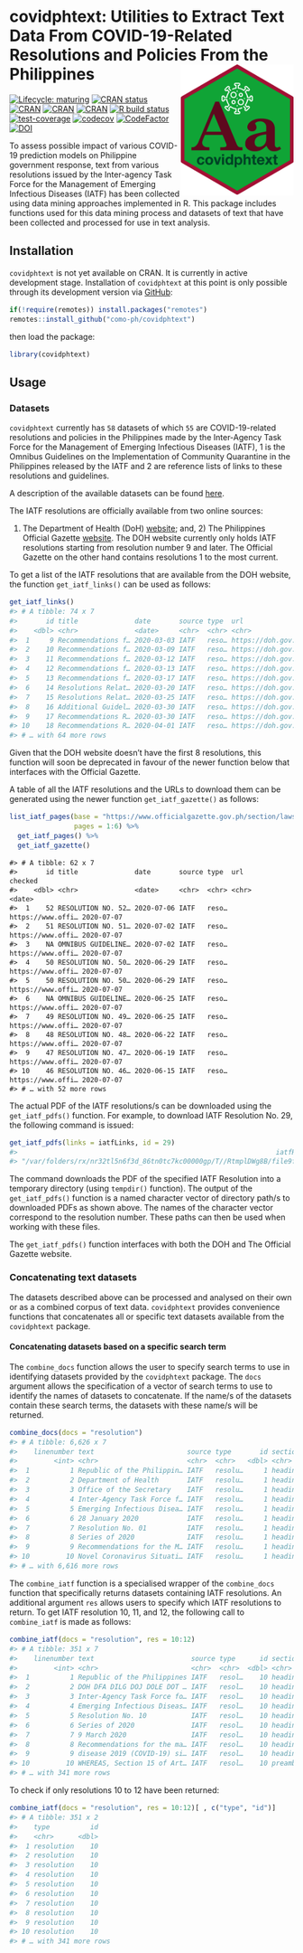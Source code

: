
<!-- README.md is generated from README.Rmd. Please edit that file -->

# covidphtext: Utilities to Extract Text Data From COVID-19-Related Resolutions and Policies From the Philippines <img src="man/figures/covidphtext.png" width="200px" align="right" />

<!-- badges: start -->

[![Lifecycle:
maturing](https://img.shields.io/badge/lifecycle-maturing-blue.svg)](https://www.tidyverse.org/lifecycle/#maturing)
[![CRAN
status](https://www.r-pkg.org/badges/version/covidphtext)](https://CRAN.R-project.org/package=covidphtext)
[![CRAN](https://img.shields.io/cran/l/covidphtext.svg)](https://CRAN.R-project.org/package=covidphtext)
[![CRAN](http://cranlogs.r-pkg.org/badges/covidphtext)](https://CRAN.R-project.org/package=covidphtext)
[![CRAN](http://cranlogs.r-pkg.org/badges/grand-total/covidphtext)](https://CRAN.R-project.org/package=covidphtext)
[![R build
status](https://github.com/como-ph/covidphtext/workflows/R-CMD-check/badge.svg)](https://github.com/como-ph/covidphtext/actions)
[![test-coverage](https://github.com/como-ph/covidphtext/workflows/test-coverage/badge.svg)](https://github.com/como-ph/covidphtext/actions?query=workflow%3Atest-coverage)
[![codecov](https://codecov.io/gh/como-ph/covidphtext/branch/master/graph/badge.svg)](https://codecov.io/gh/como-ph/covidphtext)
[![CodeFactor](https://www.codefactor.io/repository/github/como-ph/covidphtext/badge)](https://www.codefactor.io/repository/github/como-ph/covidphtext)
[![DOI](https://zenodo.org/badge/265376181.svg)](https://zenodo.org/badge/latestdoi/265376181)
<!-- badges: end -->

To assess possible impact of various COVID-19 prediction models on
Philippine government response, text from various resolutions issued by
the Inter-agency Task Force for the Management of Emerging Infectious
Diseases (IATF) has been collected using data mining approaches
implemented in R. This package includes functions used for this data
mining process and datasets of text that have been collected and
processed for use in text analysis.

## Installation

`covidphtext` is not yet available on CRAN. It is currently in active
development stage. Installation of `covidphtext` at this point is only
possible through its development version via
[GitHub](https://github.com/como-ph/covidphtext):

``` r
if(!require(remotes)) install.packages("remotes")
remotes::install_github("como-ph/covidphtext")
```

then load the package:

``` r
library(covidphtext)
```

## Usage

### Datasets

`covidphtext` currently has `58` datasets of which `55` are
COVID-19-related resolutions and policies in the Philippines made by the
Inter-Agency Task Force for the Management of Emerging Infectious
Diseases (IATF), 1 is the Omnibus Guidelines on the Implementation of
Community Quarantine in the Philippines released by the IATF and 2 are
reference lists of links to these resolutions and guidelines.

A description of the available datasets can be found
[here](https://como-ph.github.io/covidphtext/reference/index.html#section-datasets).

The IATF resolutions are officially available from two online sources:
1) The Department of Health (DoH)
[website](http://www.doh.gov.ph/COVID-19/IATF-Resolutions/); and, 2) The
Philippines Official Gazette
[website](https://www.officialgazette.gov.ph/section/laws/other-issuances/inter-agency-task-force-for-the-management-of-emerging-infectious-diseases-resolutions/).
The DOH website currently only holds IATF resolutions starting from
resolution number 9 and later. The Official Gazette on the other hand
contains resolutions 1 to the most current.

To get a list of the IATF resolutions that are available from the DOH
website, the function `get_iatf_links()` can be used as follows:

``` r
get_iatf_links()
#> # A tibble: 74 x 7
#>       id title              date       source type  url               checked   
#>    <dbl> <chr>              <date>     <chr>  <chr> <chr>             <date>    
#>  1     9 Recommendations f… 2020-03-03 IATF   reso… https://doh.gov.… 2020-08-01
#>  2    10 Recommendations f… 2020-03-09 IATF   reso… https://doh.gov.… 2020-08-01
#>  3    11 Recommendations f… 2020-03-12 IATF   reso… https://doh.gov.… 2020-08-01
#>  4    12 Recommendations f… 2020-03-13 IATF   reso… https://doh.gov.… 2020-08-01
#>  5    13 Recommendations f… 2020-03-17 IATF   reso… https://doh.gov.… 2020-08-01
#>  6    14 Resolutions Relat… 2020-03-20 IATF   reso… https://doh.gov.… 2020-08-01
#>  7    15 Resolutions Relat… 2020-03-25 IATF   reso… https://doh.gov.… 2020-08-01
#>  8    16 Additional Guidel… 2020-03-30 IATF   reso… https://doh.gov.… 2020-08-01
#>  9    17 Recommendations R… 2020-03-30 IATF   reso… https://doh.gov.… 2020-08-01
#> 10    18 Recommendations R… 2020-04-01 IATF   reso… https://doh.gov.… 2020-08-01
#> # … with 64 more rows
```

Given that the DOH website doesn’t have the first 8 resolutions, this
function will soon be deprecated in favour of the newer function below
that interfaces with the Official Gazette.

A table of all the IATF resolutions and the URLs to download them can be
generated using the newer function `get_iatf_gazette()` as follows:

``` r
list_iatf_pages(base = "https://www.officialgazette.gov.ph/section/laws/other-issuances/inter-agency-task-force-for-the-management-of-emerging-infectious-diseases-resolutions/", 
                pages = 1:6) %>%
  get_iatf_pages() %>%
  get_iatf_gazette()
```

    #> # A tibble: 62 x 7
    #>       id title              date       source type  url               checked   
    #>    <dbl> <chr>              <date>     <chr>  <chr> <chr>             <date>    
    #>  1    52 RESOLUTION NO. 52… 2020-07-06 IATF   reso… https://www.offi… 2020-07-07
    #>  2    51 RESOLUTION NO. 51… 2020-07-02 IATF   reso… https://www.offi… 2020-07-07
    #>  3    NA OMNIBUS GUIDELINE… 2020-07-02 IATF   reso… https://www.offi… 2020-07-07
    #>  4    50 RESOLUTION NO. 50… 2020-06-29 IATF   reso… https://www.offi… 2020-07-07
    #>  5    50 RESOLUTION NO. 50… 2020-06-29 IATF   reso… https://www.offi… 2020-07-07
    #>  6    NA OMNIBUS GUIDELINE… 2020-06-25 IATF   reso… https://www.offi… 2020-07-07
    #>  7    49 RESOLUTION NO. 49… 2020-06-25 IATF   reso… https://www.offi… 2020-07-07
    #>  8    48 RESOLUTION NO. 48… 2020-06-22 IATF   reso… https://www.offi… 2020-07-07
    #>  9    47 RESOLUTION NO. 47… 2020-06-19 IATF   reso… https://www.offi… 2020-07-07
    #> 10    46 RESOLUTION NO. 46… 2020-06-15 IATF   reso… https://www.offi… 2020-07-07
    #> # … with 52 more rows

The actual PDF of the IATF resolutions/s can be downloaded using the
`get_iatf_pdfs()` function. For example, to download IATF Resolution
No. 29, the following command is issued:

``` r
get_iatf_pdfs(links = iatfLinks, id = 29)
#>                                                                iatfResolution29 
#> "/var/folders/rx/nr32tl5n6f3d_86tn0tc7kc00000gp/T//RtmplDWg8B/file9fee64a946f5"
```

The command downloads the PDF of the specified IATF Resolution into a
temporary directory (using `tempdir()` function). The output of the
`get_iatf_pdfs()` function is a named character vector of directory
path/s to downloaded PDFs as shown above. The names of the character
vector correspond to the resolution number. These paths can then be used
when working with these files.

The `get_iatf_pdfs()` function interfaces with both the DOH and The
Official Gazette website.

### Concatenating text datasets

The datasets described above can be processed and analysed on their own
or as a combined corpus of text data. `covidphtext` provides convenience
functions that concatenates all or specific text datasets available from
the `covidphtext` package.

#### Concatenating datasets based on a specific search term

The `combine_docs` function allows the user to specify search terms to
use in identifying datasets provided by the `covidphtext` package. The
`docs` argument allows the specification of a vector of search terms to
use to identify the names of datasets to concatenate. If the name/s of
the datasets contain these search terms, the datasets with these name/s
will be returned.

``` r
combine_docs(docs = "resolution")
#> # A tibble: 6,626 x 7
#>    linenumber text                       source type       id section date      
#>         <int> <chr>                      <chr>  <chr>   <dbl> <chr>   <date>    
#>  1          1 Republic of the Philippin… IATF   resolu…     1 heading 2020-01-28
#>  2          2 Department of Health       IATF   resolu…     1 heading 2020-01-28
#>  3          3 Office of the Secretary    IATF   resolu…     1 heading 2020-01-28
#>  4          4 Inter-Agency Task Force f… IATF   resolu…     1 heading 2020-01-28
#>  5          5 Emerging Infectious Disea… IATF   resolu…     1 heading 2020-01-28
#>  6          6 28 January 2020            IATF   resolu…     1 heading 2020-01-28
#>  7          7 Resolution No. 01          IATF   resolu…     1 heading 2020-01-28
#>  8          8 Series of 2020             IATF   resolu…     1 heading 2020-01-28
#>  9          9 Recommendations for the M… IATF   resolu…     1 heading 2020-01-28
#> 10         10 Novel Coronavirus Situati… IATF   resolu…     1 heading 2020-01-28
#> # … with 6,616 more rows
```

The `combine_iatf` function is a specialised wrapper of the
`combine_docs` function that specifically returns datasets containing
IATF resolutions. An additional argument `res` allows users to specify
which IATF resolutions to return. To get IATF resolution 10, 11, and 12,
the following call to `combine_iatf` is made as follows:

``` r
combine_iatf(docs = "resolution", res = 10:12)
#> # A tibble: 351 x 7
#>    linenumber text                        source type      id section date      
#>         <int> <chr>                       <chr>  <chr>  <dbl> <chr>   <date>    
#>  1          1 Republic of the Philippines IATF   resol…    10 heading 2020-03-09
#>  2          2 DOH DFA DILG DOJ DOLE DOT … IATF   resol…    10 heading 2020-03-09
#>  3          3 Inter-Agency Task Force fo… IATF   resol…    10 heading 2020-03-09
#>  4          4 Emerging Infectious Diseas… IATF   resol…    10 heading 2020-03-09
#>  5          5 Resolution No. 10           IATF   resol…    10 heading 2020-03-09
#>  6          6 Series of 2020              IATF   resol…    10 heading 2020-03-09
#>  7          7 9 March 2020                IATF   resol…    10 heading 2020-03-09
#>  8          8 Recommendations for the ma… IATF   resol…    10 heading 2020-03-09
#>  9          9 disease 2019 (COVID-19) si… IATF   resol…    10 heading 2020-03-09
#> 10         10 WHEREAS, Section 15 of Art… IATF   resol…    10 preamb… 2020-03-09
#> # … with 341 more rows
```

To check if only resolutions 10 to 12 have been returned:

``` r
combine_iatf(docs = "resolution", res = 10:12)[ , c("type", "id")]
#> # A tibble: 351 x 2
#>    type          id
#>    <chr>      <dbl>
#>  1 resolution    10
#>  2 resolution    10
#>  3 resolution    10
#>  4 resolution    10
#>  5 resolution    10
#>  6 resolution    10
#>  7 resolution    10
#>  8 resolution    10
#>  9 resolution    10
#> 10 resolution    10
#> # … with 341 more rows
```
